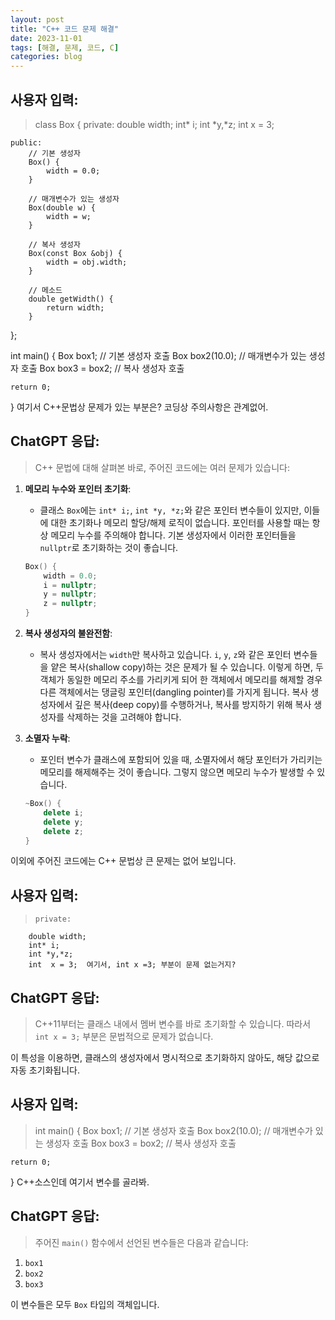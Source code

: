 ```yaml
---
layout: post
title: "C++ 코드 문제 해결"
date: 2023-11-01
tags: [해결, 문제, 코드, C]
categories: blog
---
```


## 사용자 입력:
> class Box {
    private:
        double width;
        int* i;
        int *y,*z;
        int  x = 3;

    public:
        // 기본 생성자
        Box() {
            width = 0.0;
        }

        // 매개변수가 있는 생성자
        Box(double w) {
            width = w;
        }

        // 복사 생성자
        Box(const Box &obj) {
            width = obj.width;
        }

        // 메소드
        double getWidth() {
            return width;
        }
};

int main() {
    Box box1;            // 기본 생성자 호출
    Box box2(10.0);      // 매개변수가 있는 생성자 호출
    Box box3 = box2;    // 복사 생성자 호출

    return 0;
} 여기서 C++문법상 문제가 있는 부분은? 코딩상 주의사항은 관계없어.

## ChatGPT 응답:
> C++ 문법에 대해 살펴본 바로, 주어진 코드에는 여러 문제가 있습니다:

1. **메모리 누수와 포인터 초기화**: 
   - 클래스 `Box`에는 `int* i;`, `int *y, *z;`와 같은 포인터 변수들이 있지만, 이들에 대한 초기화나 메모리 할당/해제 로직이 없습니다. 포인터를 사용할 때는 항상 메모리 누수를 주의해야 합니다. 기본 생성자에서 이러한 포인터들을 `nullptr`로 초기화하는 것이 좋습니다.
   
   ```cpp
   Box() {
       width = 0.0;
       i = nullptr;
       y = nullptr;
       z = nullptr;
   }
   ```
   
2. **복사 생성자의 불완전함**: 
   - 복사 생성자에서는 `width`만 복사하고 있습니다. `i`, `y`, `z`와 같은 포인터 변수들을 얕은 복사(shallow copy)하는 것은 문제가 될 수 있습니다. 이렇게 하면, 두 객체가 동일한 메모리 주소를 가리키게 되어 한 객체에서 메모리를 해제할 경우 다른 객체에서는 댕글링 포인터(dangling pointer)를 가지게 됩니다. 복사 생성자에서 깊은 복사(deep copy)를 수행하거나, 복사를 방지하기 위해 복사 생성자를 삭제하는 것을 고려해야 합니다.

3. **소멸자 누락**:
   - 포인터 변수가 클래스에 포함되어 있을 때, 소멸자에서 해당 포인터가 가리키는 메모리를 해제해주는 것이 좋습니다. 그렇지 않으면 메모리 누수가 발생할 수 있습니다.
   
   ```cpp
   ~Box() {
       delete i;
       delete y;
       delete z;
   }
   ```

이외에 주어진 코드에는 C++ 문법상 큰 문제는 없어 보입니다.

## 사용자 입력:
>     private:
        double width;
        int* i;
        int *y,*z;
        int  x = 3;  여기서, int x =3; 부분이 문제 없는거지?

## ChatGPT 응답:
> C++11부터는 클래스 내에서 멤버 변수를 바로 초기화할 수 있습니다. 따라서 `int x = 3;` 부분은 문법적으로 문제가 없습니다.

이 특성을 이용하면, 클래스의 생성자에서 명시적으로 초기화하지 않아도, 해당 값으로 자동 초기화됩니다.

## 사용자 입력:
> int main() {
    Box box1;            // 기본 생성자 호출
    Box box2(10.0);      // 매개변수가 있는 생성자 호출
    Box box3 = box2;    // 복사 생성자 호출

    return 0;
}  C++소스인데 여기서 변수를 골라봐.

## ChatGPT 응답:
> 주어진 `main()` 함수에서 선언된 변수들은 다음과 같습니다:

1. `box1`
2. `box2`
3. `box3`

이 변수들은 모두 `Box` 타입의 객체입니다.

